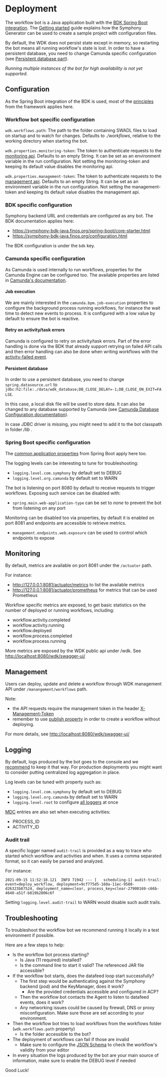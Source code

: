 # Deployment

The workflow bot is a Java application built with
the [BDK Spring Boot integration](https://symphony-bdk-java.finos.org/spring-boot/core-starter.html).
The [Getting started](./getting-started.md) guide explains how the Symphony Generator can be used to create a sample
project with configuration files.

By default, the WDK does not persist state except in memory, so restarting the bot means all running
workflow's state is lost. In order to have a persistent database, you need to change Camunda specific configuration (see [Persistent database part](./deployment.md#camunda-specific-configuration)).

_Running multiple instances of the bot for high availability is not yet supported._

## Configuration

As the Spring Boot integration of the BDK is used, most of
the [principles](https://docs.spring.io/spring-boot/docs/current/reference/html/features.html#features.external-config)
from the framework applies here.

### Workflow bot specific configuration

`wdk.workflows.path`: The path to the folder containing SWADL files to load on startup and to watch for changes. Defaults
to _./workflows_, relative to the working directory when starting the bot.

`wdk.properties.monitoring-token`: The token to authenticate requests to the [monitoring api](#monitoring). Defaults to an empty
String. It can be set as an environment variable in the run configuration. Not setting the monitoring-token and keeping
its default value disables the monitoring api.

`wdk.properties.management-token`: The token to authenticate requests to the [management api](#management). Defaults to an empty
String. It can be set as an environment variable in the run configuration. Not setting the management-token and keeping
its default value disables the management api.

### BDK specific configuration

Symphony backend URL and credentials are configured as any bot. The BDK documentation applies here:

- https://symphony-bdk-java.finos.org/spring-boot/core-starter.html
- https://symphony-bdk-java.finos.org/configuration.html

The BDK configuration is under the `bdk` key.

### Camunda specific configuration

As Camunda is used internally to run workflows, properties for the Camunda Engine can be configured too. The available
properties are listed
in [Camunda's documentation](https://docs.camunda.org/manual/latest/user-guide/spring-boot-integration/configuration/#camunda-engine-properties).

#### Job execution
We are mainly interested in the `camunda.bpm.job-execution` properties to configure the background process running
workflows, for instance the wait time to detect new events to process. It is configured with a low value by default to
ensure the bot is reactive.

#### Retry on activity/task errors
Camunda is configured to retry on activity/task errors. Part of the error handling is done via the BDK that already
support retrying on failed API calls and then error handling can also be done when writing workflows with
the [activity-failed event](./reference.md#activity-failed).

#### Persistent database
In order to use a persistent database, you need to change `spring.datasource.url` to `jdbc:h2:file:./data/wdk_database;DB_CLOSE_DELAY=-1;DB_CLOSE_ON_EXIT=FALSE`.

In this case, a local disk file will be used to store data. It can also be changed to any database supported by Camunda (see [Camunda Database Configuration documentation](https://docs.camunda.org/manual/7.15/user-guide/process-engine/database/database-configuration/)).

In case JDBC driver is missing, you might need to add it to the bot classpath in folder _/lib_ . 

### Spring Boot specific configuration

The [common application properties](https://docs.spring.io/spring-boot/docs/current/reference/html/application-properties.html)
from Spring Boot apply here too.

The logging levels can be interesting to tune for troubleshooting:

- `logging.level.com.symphony` by default set to DEBUG
- `logging.level.org.camunda` by default set to WARN

The bot is listening on port 8080 by default to receive requests to trigger workflows. Exposing such service can be
disabled with:

- `spring.main.web-application-type` can be set to _none_ to prevent the bot from listening on any port

Monitoring can be disabled too via properties, by default it is enabled on port 8081 and endpoints are accessible to
retrieve metrics.

- `management.endpoints.web.exposure` can be used to control which endpoints to expose

## Monitoring

By default, metrics are available on port 8081 under the `/actuator` path.

For instance:

- http://127.0.0.1:8081/actuator/metrics to list the available metrics
- http://127.0.0.1:8081/actuator/prometheus for metrics that can be used Prometheus

Workflow specific metrics are exposed, to get basic statistics on the number of deployed or running workflows,
including:

- workflow.activity.completed
- workflow.activity.running
- workflow.deployed
- workflow.process.completed
- workflow.process.running

More metrics are exposed by the WDK public api under /wdk. See [http://localhost:8080/wdk/swagger-ui/](http://localhost:8080/wdk/swagger-ui/#)

## Management

Users can deploy, update and delete a workflow through WDK management API under `/manangement/workflows` path.

Note: 

- the API requests require the management token in the header [X-Management-Token](#workflow-bot-specific-configuration)
- remember to use [publish property](./reference.md#properties) in order to create a workflow without deploying.

For more details, see [http://localhost:8080/wdk/swagger-ui/](http://localhost:8080/wdk/swagger-ui/#)

## Logging

By default, logs produced by the bot goes to the console and we [recommend](https://12factor.net/logs) to keep it that
way. For production deployments you might want to consider putting centralized log aggregation in place.

Log levels can be tuned with property such as:

- `logging.level.com.symphony` by default set to DEBUG
- `logging.level.org.camunda` by default set to WARN
- `logging.level.root` to
  configure [all loggers](https://docs.spring.io/spring-boot/docs/current/reference/htmlsingle/#features.logging.log-levels)
  at once

[MDC](http://logback.qos.ch/manual/mdc.html) entries are also set when executing activities:

- PROCESS_ID
- ACTIVITY_ID

### Audit trail

A specific logger named `audit-trail` is provided as a way to trace who started which workflow and activities and when.
It uses a comma separated format, so it can easily be parsed and analyzed.

For instance:

```
2021-09-15 11:52:18.121  INFO 71942 --- [   scheduling-1] audit-trail: event=deploy_workflow, deployment=9cf775d5-160a-11ec-9580-d26323b87524, deployment_name=clear, process_key=clear-27900169-c66b-4640-a51f-b819b2806c6f
```

Setting `logging.level.audit-trail` to WARN would disable such audit trails.

## Troubleshooting

To troubleshoot the workflow bot we recommend running it locally in a test environment if possible.

Here are a few steps to help:

- Is the workflow bot process starting?
  - Is Java (11 required) installed?
  - Is the command line to start it valid? The referenced JAR file accessible?
- If the workflow bot starts, does the datafeed loop start successfully?
  - The first step would be authenticating against the Symphony backend (pod) and the KeyManager, does it work?
    - Are the provided credentials accessible and configured in ACP?
  - Then the workflow bot contacts the Agent to listen to datafeed events, does it work?
  - Any networking issues could be caused by firewall, DNS or proxy misconfiguration. Make sure those are set according
    to your environment.
- Then the workflow bot tries to load workflows from the workflows folder (`wdk.workflows.path` property)
  - Is the folder accessible to the bot?
- The deployment of workflows can fail if those are invalid
  - Make sure to configure the [JSON Schema](./concepts.md#swadl) to check the workflow's validity from your editor
- In every situation the logs produced by the bot are your main source of information, make sure to enable the DEBUG
  level if needed

Good Luck!
